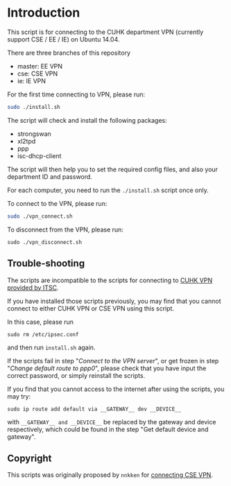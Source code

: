 # Introduction

This script is for connecting to the CUHK department VPN (currently support CSE / EE / IE) on Ubuntu 14.04.

There are three branches of this repository
- master: EE VPN
- cse: CSE VPN
- ie: IE VPN

For the first time connecting to VPN, please run:

```sh
sudo ./install.sh
```

The script will check and install the following packages:

 - strongswan
 - xl2tpd
 - ppp
 - isc-dhcp-client

The script will then help you to set the required config files, and also your department ID and password.

For each computer, you need to run the `./install.sh` script once only.

To connect to the VPN, please run:
```sh
sudo ./vpn_connect.sh
```

To disconnect from the VPN, please run:
```
sudo ./vpn_disconnect.sh
```

## Trouble-shooting
The scripts are incompatible to the scripts for connecting to [CUHK VPN provided by ITSC](https://www.cuhk.edu.hk/itsc/chinese/network/vpn/ubuntu_v1404_v2.pdf).

If you have installed those scripts previously, you may find that you cannot connect to either CUHK VPN or CSE VPN using this script.

In this case, please run
```
sudo rm /etc/ipsec.conf
```
and then run `install.sh` again.

If the scripts fail in step "*Connect to the VPN server*", or get frozen in step "*Change default route to ppp0*", please check that you have input the correct password, or simply reinstall the scripts.

If you find that you cannot access to the internet after using the scripts, you may try:
```
sudo ip route add default via __GATEWAY__ dev __DEVICE__
```
with `__GATEWAY__ and __DEVICE__` be replaced by the gateway and device respectively, which could be found in the step "Get default device and gateway".

## Copyright 
This scripts was originally proposed by `nnkken` for [connecting CSE VPN](https://drive.google.com/file/d/0B7OCa-W_RqCzd2UzWFE2WmJZM3M/view).  
